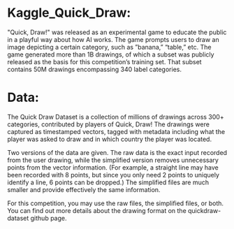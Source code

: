 # Kaggle_Quick_Draw:
"Quick, Draw!" was released as an experimental game to educate the public in a playful way about how AI works. The game prompts users to draw an image depicting a certain category, such as ”banana,” “table,” etc. The game generated more than 1B drawings, of which a subset was publicly released as the basis for this competition’s training set. That subset contains 50M drawings encompassing 340 label categories.
# Data:
The Quick Draw Dataset is a collection of millions of drawings across 300+ categories, contributed by players of Quick, Draw! The drawings were captured as timestamped vectors, tagged with metadata including what the player was asked to draw and in which country the player was located.

Two versions of the data are given. The raw data is the exact input recorded from the user drawing, while the simplified version removes unnecessary points from the vector information. (For example, a straight line may have been recorded with 8 points, but since you only need 2 points to uniquely identify a line, 6 points can be dropped.) The simplified files are much smaller and provide effectively the same information.

For this competition, you may use the raw files, the simplified files, or both. You can find out more details about the drawing format on the quickdraw-dataset github page.
